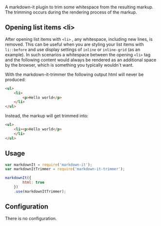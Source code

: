 A markdown-it plugin to trim some whitespace from the resulting markup.
The trimming occurs during the rendering process of the markup.

## Opening list items &lt;li&gt;

After opening list items with `<li>` , any whitespace, including new lines, is removed. 
This can be useful when you are styling your list items with `li::before` and use display settings of `inline` or `inline-grid` (as an example). 
In such scenarios a whitespace between the opening `<li>` tag and the following content would always be rendered as an additional space
by the browser, which is something you typically wouldn´t want.

With the markdown-it-trimmer the following output html will never be produced:

```html
<ul>
    <li>
        <p>Hello world</p>
    </li>
</ul>
```

Instead, the markup will get trimmed into:

```html
<ul>
    <li><p>Hello world</p>
    </li>
</ul>
```

## Usage

```js
var markdownIt = require('markdown-it');
var markdownItTrimmer = require('markdown-it-trimmer');

markdownIt({
        html: true
    })
    .use(markdownItTrimmer);
```

## Configuration

There is no configuration.

